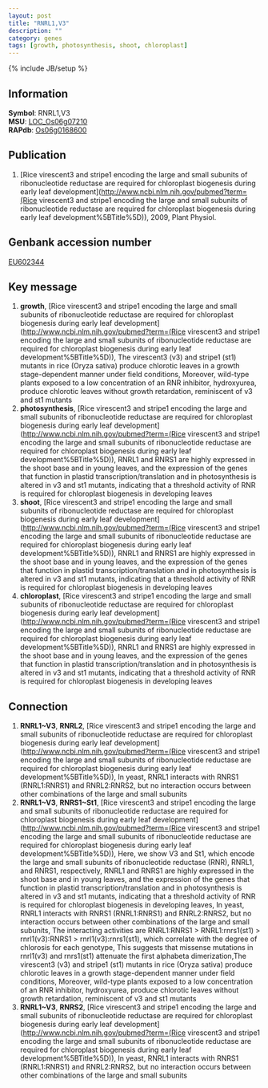 ```yaml
---
layout: post
title: "RNRL1,V3"
description: ""
category: genes
tags: [growth, photosynthesis, shoot, chloroplast]
---
```

{% include JB/setup %}

## Information
__Symbol__: RNRL1,V3  
__MSU__: [LOC_Os06g07210](http://rice.plantbiology.msu.edu/cgi-bin/ORF_infopage.cgi?orf=LOC_Os06g07210)  
__RAPdb__: [Os06g0168600](http://rapdb.dna.affrc.go.jp/viewer/gbrowse_details/irgsp1?name=Os06g0168600)  

## Publication
1. [Rice virescent3 and stripe1 encoding the large and small subunits of ribonucleotide reductase are required for chloroplast biogenesis during early leaf development](http://www.ncbi.nlm.nih.gov/pubmed?term=(Rice virescent3 and stripe1 encoding the large and small subunits of ribonucleotide reductase are required for chloroplast biogenesis during early leaf development%5BTitle%5D)), 2009, Plant Physiol.

## Genbank accession number
[EU602344](http://www.ncbi.nlm.nih.gov/nuccore/EU602344)

## Key message
1. __growth__, [Rice virescent3 and stripe1 encoding the large and small subunits of ribonucleotide reductase are required for chloroplast biogenesis during early leaf development](http://www.ncbi.nlm.nih.gov/pubmed?term=(Rice virescent3 and stripe1 encoding the large and small subunits of ribonucleotide reductase are required for chloroplast biogenesis during early leaf development%5BTitle%5D)), The virescent3 (v3) and stripe1 (st1) mutants in rice (Oryza sativa) produce chlorotic leaves in a growth stage-dependent manner under field conditions, Moreover, wild-type plants exposed to a low concentration of an RNR inhibitor, hydroxyurea, produce chlorotic leaves without growth retardation, reminiscent of v3 and st1 mutants
2. __photosynthesis__, [Rice virescent3 and stripe1 encoding the large and small subunits of ribonucleotide reductase are required for chloroplast biogenesis during early leaf development](http://www.ncbi.nlm.nih.gov/pubmed?term=(Rice virescent3 and stripe1 encoding the large and small subunits of ribonucleotide reductase are required for chloroplast biogenesis during early leaf development%5BTitle%5D)),  RNRL1 and RNRS1 are highly expressed in the shoot base and in young leaves, and the expression of the genes that function in plastid transcription/translation and in photosynthesis is altered in v3 and st1 mutants, indicating that a threshold activity of RNR is required for chloroplast biogenesis in developing leaves
3. __shoot__, [Rice virescent3 and stripe1 encoding the large and small subunits of ribonucleotide reductase are required for chloroplast biogenesis during early leaf development](http://www.ncbi.nlm.nih.gov/pubmed?term=(Rice virescent3 and stripe1 encoding the large and small subunits of ribonucleotide reductase are required for chloroplast biogenesis during early leaf development%5BTitle%5D)),  RNRL1 and RNRS1 are highly expressed in the shoot base and in young leaves, and the expression of the genes that function in plastid transcription/translation and in photosynthesis is altered in v3 and st1 mutants, indicating that a threshold activity of RNR is required for chloroplast biogenesis in developing leaves
4. __chloroplast__, [Rice virescent3 and stripe1 encoding the large and small subunits of ribonucleotide reductase are required for chloroplast biogenesis during early leaf development](http://www.ncbi.nlm.nih.gov/pubmed?term=(Rice virescent3 and stripe1 encoding the large and small subunits of ribonucleotide reductase are required for chloroplast biogenesis during early leaf development%5BTitle%5D)),  RNRL1 and RNRS1 are highly expressed in the shoot base and in young leaves, and the expression of the genes that function in plastid transcription/translation and in photosynthesis is altered in v3 and st1 mutants, indicating that a threshold activity of RNR is required for chloroplast biogenesis in developing leaves

## Connection
1. __RNRL1~V3__, __RNRL2__, [Rice virescent3 and stripe1 encoding the large and small subunits of ribonucleotide reductase are required for chloroplast biogenesis during early leaf development](http://www.ncbi.nlm.nih.gov/pubmed?term=(Rice virescent3 and stripe1 encoding the large and small subunits of ribonucleotide reductase are required for chloroplast biogenesis during early leaf development%5BTitle%5D)),  In yeast, RNRL1 interacts with RNRS1 (RNRL1:RNRS1) and RNRL2:RNRS2, but no interaction occurs between other combinations of the large and small subunits
2. __RNRL1~V3__, __RNRS1~St1__, [Rice virescent3 and stripe1 encoding the large and small subunits of ribonucleotide reductase are required for chloroplast biogenesis during early leaf development](http://www.ncbi.nlm.nih.gov/pubmed?term=(Rice virescent3 and stripe1 encoding the large and small subunits of ribonucleotide reductase are required for chloroplast biogenesis during early leaf development%5BTitle%5D)),  Here, we show V3 and St1, which encode the large and small subunits of ribonucleotide reductase (RNR), RNRL1, and RNRS1, respectively, RNRL1 and RNRS1 are highly expressed in the shoot base and in young leaves, and the expression of the genes that function in plastid transcription/translation and in photosynthesis is altered in v3 and st1 mutants, indicating that a threshold activity of RNR is required for chloroplast biogenesis in developing leaves, In yeast, RNRL1 interacts with RNRS1 (RNRL1:RNRS1) and RNRL2:RNRS2, but no interaction occurs between other combinations of the large and small subunits, The interacting activities are RNRL1:RNRS1 > RNRL1:rnrs1(st1) > rnrl1(v3):RNRS1 > rnrl1(v3):rnrs1(st1), which correlate with the degree of chlorosis for each genotype, This suggests that missense mutations in rnrl1(v3) and rnrs1(st1) attenuate the first alphabeta dimerization,The virescent3 (v3) and stripe1 (st1) mutants in rice (Oryza sativa) produce chlorotic leaves in a growth stage-dependent manner under field conditions, Moreover, wild-type plants exposed to a low concentration of an RNR inhibitor, hydroxyurea, produce chlorotic leaves without growth retardation, reminiscent of v3 and st1 mutants
3. __RNRL1~V3__, __RNRS2__, [Rice virescent3 and stripe1 encoding the large and small subunits of ribonucleotide reductase are required for chloroplast biogenesis during early leaf development](http://www.ncbi.nlm.nih.gov/pubmed?term=(Rice virescent3 and stripe1 encoding the large and small subunits of ribonucleotide reductase are required for chloroplast biogenesis during early leaf development%5BTitle%5D)),  In yeast, RNRL1 interacts with RNRS1 (RNRL1:RNRS1) and RNRL2:RNRS2, but no interaction occurs between other combinations of the large and small subunits



